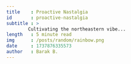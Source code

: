 ```yaml
---
title    : Proactive Nastalgia
id       : proactive-nastalgia
subtitle : >
        Cultivating the northeastern vibe...
length   : 5 minute read
img      : /posts/random/rainbow.png
date     : 1737876335573
author   : Barak B.
---
```


